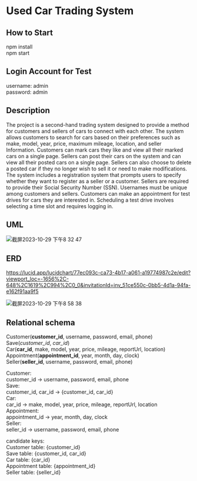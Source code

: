 # Used Car Trading System

## How to Start
npm install  
npm start  

## Login Account for Test
username: admin  
password: admin  

## Description
The project is a second-hand trading system designed to provide a method for customers and sellers of cars to connect with each other. The system allows customers to search for cars based on their preferences such as make, model, year, price, maximum mileage, location, and seller Information. Customers can mark cars they like and view all their marked cars on a single page. Sellers can post their cars on the system and can view all their posted cars on a single page. Sellers can also choose to delete a posted car if they no longer wish to sell it or need to make modifications. The system includes a registration system that prompts users to specify whether they want to register as a seller or a customer. Sellers are required to provide their Social Security Number (SSN). Usernames must be unique among customers and sellers. Customers can make an appointment for test drives for cars they are interested in. Scheduling a test drive involves selecting a time slot and requires logging in.


## UML
![截屏2023-10-29 下午8 32 47](https://github.com/Gloaming02/Used-Car-Trading-System/assets/91642985/78c66fe3-6419-4992-a5a7-c68e8324a002)  

## ERD
https://lucid.app/lucidchart/77ec093c-ca73-4b17-a061-a19774987c2e/edit?viewport_loc=-1656%2C-648%2C1619%2C994%2C0_0&invitationId=inv_51ce550c-0bb5-4d1a-94fa-e162f91aa9f5  

![截屏2023-10-29 下午8 58 38](https://github.com/Gloaming02/Used-Car-Trading-System/assets/91642985/078c6c36-4cce-41b4-8526-0fd6ba3ae7e9)  

## Relational schema
Customer(**customer_id**, username, password, email, phone)  
Save(*customer_id*, *car_id*)  
Car(**car_id**, make, model, year, price, mileage, reportUrl, location)  
Appointment(**appointment_id**, year, month, day, clock)  
Seller(**seller_id**, username, password, email, phone)  

Customer:  
customer_id → username, password, email, phone  
Save:  
customer_id, car_id → {customer_id, car_id}  
Car:  
car_id → make, model, year, price, mileage, reportUrl, location  
Appointment:  
appointment_id → year, month, day, clock  
Seller:  
seller_id → username, password, email, phone  

candidate keys:  
Customer table: {customer_id}  
Save table: {customer_id, car_id}  
Car table: {car_id}  
Appointment table: {appointment_id}  
Seller table: {seller_id}  
